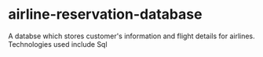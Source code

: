 # airline-reservation-database
A databse which stores customer's information and flight details for airlines.
Technologies used include Sql 
